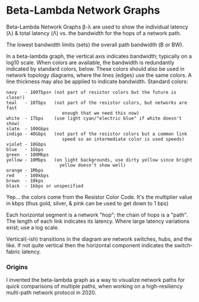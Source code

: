 # Beta-Lambda Network Graphs

Beta-Lambda Network Graphs β-λ are used to show the individual 
latency (λ) & total latency (Λ) vs. the bandwidth for the hops 
of a network path.  

The lowest bandwidth limits (sets) the overall path bandwidth (Β or BW).

In a beta-lambda graph, the vertical axis indicates bandwidth; 
typically on a log10 scale.  When colors are available, the bandwidth is
redundantly indicated by standard colors, below.  These colors should also
be used in network topology diagrams, where the lines (edges) use the same
colors.  A line thickness may also be applied to indicate bandwidth.
Standard colors:

    navy   - 100Tbps+ (not part of resistor colors but the future is close!)
    teal   - 10Tbps   (not part of the resistor colors, but networks are fast 
                         enough that we need this now)
    white  - 1Tbps    (use light cyan/"electric blue" if white doesn't show)
    slate  - 100Gbps
    indigo - 40Gbps   (not part of the resistor colors but a common link 
                         speed so an intermediate color is used speeds)
    violet - 10Gbps
    blue   - 1Gbps
    green  - 100Mbps
    yellow - 10Mbps   (on light backgrounds, use dirty yellow since bright 
                        yellow doesn't show well)
    orange - 1Mbps
    red    - 100kbps
    brown  - 10kps
    black  - 1kbps or unspecified

Yep... the colors come from the Resistor Color Code.  It's the multiplier 
value in kbps (thus gold, silver, & pink can be used to get down to 1 bps)

Each horizontal segment is a network "hop"; the chain of hops is a "path".
The length of each link indicates its latency.  Where large latency variations 
exist; use a log scale.

Vertical(-ish) transitions in the diagram are network switches, hubs, and 
the like.  If not quite vertical then the horizontal component indicates the 
switch-fabric latency.


### Origins
I invented the beta-lambda graph as a way to visualize network paths
for quick comparisons of multiple paths, when working on a high-resiliency
multi-path network protocol in 2020.

